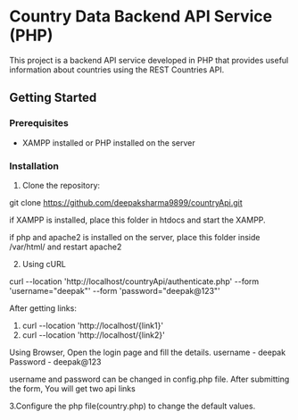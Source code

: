 # Country Data Backend API Service (PHP)
This project is a backend API service developed in PHP that provides useful information about countries using the REST Countries API.

## Getting Started

### Prerequisites

- XAMPP installed or PHP installed on the server

### Installation

1. Clone the repository:
  
git clone https://github.com/deepaksharma9899/countryApi.git

if XAMPP is installed, place this folder in htdocs and start the XAMPP.
  
if php and apache2 is installed on the server, place this folder inside /var/html/ and restart apache2


2. Using cURL 
   
 curl --location 'http://localhost/countryApi/authenticate.php' --form 'username="deepak"' --form 'password="deepak@123"' 

 After getting links:
 1. curl --location 'http://localhost/{link1}'
 2. curl --location 'http://localhost/{link2}' 

 Using Browser, 
 Open the login page and fill the details.
 username - deepak
 Password - deepak@123

 username and password can be changed in config.php file.
 After submitting the form, You will get two api links
 
3.Configure the php file(country.php) to change the default values.

